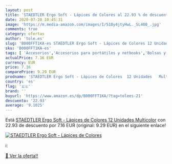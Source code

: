 ```yaml
---
layout: post
title: 'STAEDTLER Ergo Soft - Lápices de Colores al 22.93 % de descuento'
date: 2020-07-20 10:45:31
image: 'https://m.media-amazon.com/images/I/510y4jtyHwL._SL400_.jpg'
comments: true
category: ofertas
author: 'tole.es'
slug: 'B000FFT1KA-es STAEDTLER Ergo Soft - Lápices de Colores 12 Unidades...'
sku: 'B000FFT1KA-es'
tags: [ 'Accesorios','Accesorios para portátiles y netbooks','Bolsas y fundas para portátiles y netbooks','Informática','Juegos y Accesorios para PC','Mochilas para portátiles y netbooks','Videojuegos','lápices', ]
actualPrice: 7.16 EUR
currency: EUR
price: 7.16
comparePrice: 9.29 EUR
prodname: 'STAEDTLER Ergo Soft - Lápices de Colores  12 Unidades   Multicolor'
country: 'es'
flag: '🇪🇸'
brand: ''
buyurl: 'https://www.amazon.es/dp/B000FFT1KA/?tag=tolees-21'
descuento: '22.93'
average: '9.1025'
---
```


Está [STAEDTLER Ergo Soft - Lápices de Colores  12 Unidades   Multicolor](https://www.amazon.es/dp/B000FFT1KA/?tag=tolees-21) con 22.93 de descuento por 7.16 EUR (original: 9.29 EUR) en el siguiente enlace!

[![STAEDTLER Ergo Soft - Lápices de Colores](https://m.media-amazon.com/images/I/510y4jtyHwL._SL400_.jpg)](https://www.amazon.es/dp/B000FFT1KA/?tag=tolees-21)

ℹ️:


[🛒 Ver la oferta!!](https://www.amazon.es/dp/B000FFT1KA/?tag=tolees-21)
